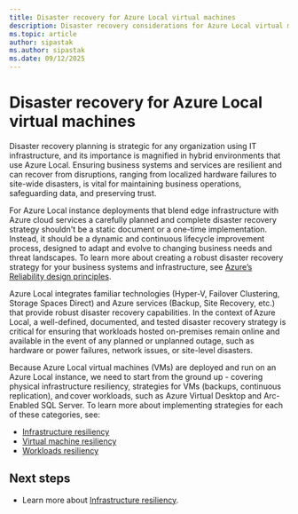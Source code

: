 ```yaml
---
title: Disaster recovery for Azure Local virtual machines
description: Disaster recovery considerations for Azure Local virtual machines.
ms.topic: article
author: sipastak
ms.author: sipastak
ms.date: 09/12/2025
---
```


# Disaster recovery for Azure Local virtual machines

Disaster recovery planning is strategic for any organization using IT infrastructure, and its importance is magnified in hybrid environments that use Azure Local. Ensuring business systems and services are resilient and can recover from disruptions, ranging from localized hardware failures to site-wide disasters, is vital for maintaining business operations, safeguarding data, and preserving trust.  

For Azure Local instance deployments that blend edge infrastructure with Azure cloud services a carefully planned and complete disaster recovery strategy shouldn't be a static document or a one-time implementation. Instead, it should be a dynamic and continuous lifecycle improvement process, designed to adapt and evolve to changing business needs and threat landscapes. To learn more about creating a robust disaster recovery strategy for your business systems and infrastructure, see [Azure’s Reliability design principles](/azure/well-architected/reliability/principles).  

 Azure Local integrates familiar technologies (Hyper-V, Failover Clustering, Storage Spaces Direct) and Azure services (Backup, Site Recovery, etc.) that provide robust disaster recovery capabilities. In the context of Azure Local, a well-defined, documented, and tested disaster recovery strategy is critical for ensuring that workloads hosted on-premises remain online and available in the event of any planned or unplanned outage, such as hardware or power failures, network issues, or site-level disasters.

Because Azure Local virtual machines (VMs) are deployed and run on an Azure Local instance, we need to start from the ground up - covering physical infrastructure resiliency, strategies for VMs (backups, continuous replication), and cover workloads, such as Azure Virtual Desktop and Arc-Enabled SQL Server. To learn more about implementing strategies for each of these categories, see:

- [Infrastructure resiliency](disaster-recovery-infrastructure-resiliency.md)
- [Virtual machine resiliency](disaster-recovery-vm-resiliency.md)
- [Workloads resiliency](disaster-recovery-workloads-resiliency.md)


## Next steps

- Learn more about [Infrastructure resiliency](disaster-recovery-infrastructure-resiliency.md).
